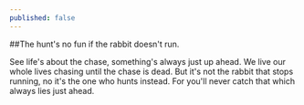 ```yaml
---
published: false
---
```



##The hunt's no fun if the rabbit doesn't run.

See life's about the chase, something's always just up ahead.
We live our whole lives chasing until the chase is dead.
But it's not the rabbit that stops running, no it's the one who hunts instead.
For you'll never catch that which always lies just ahead.